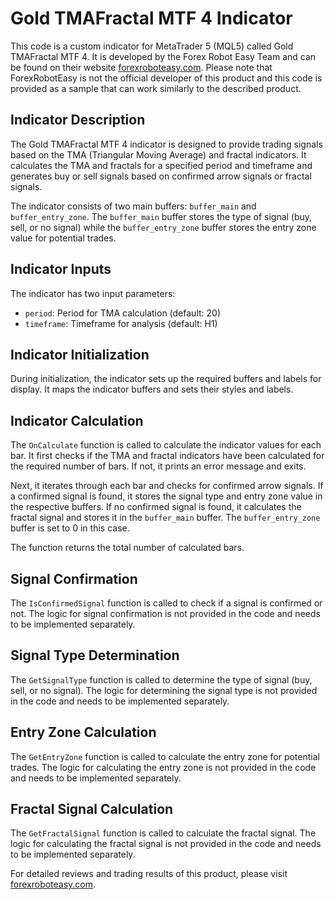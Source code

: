 # Gold TMAFractal MTF 4 Indicator

This code is a custom indicator for MetaTrader 5 (MQL5) called Gold TMAFractal MTF 4. It is developed by the Forex Robot Easy Team and can be found on their website [forexroboteasy.com](https://forexroboteasy.com/forex-robot-review/gold-tmafractal-mtf-4-review-high-accuracy-forex-indicator/). Please note that ForexRobotEasy is not the official developer of this product and this code is provided as a sample that can work similarly to the described product.

## Indicator Description

The Gold TMAFractal MTF 4 indicator is designed to provide trading signals based on the TMA (Triangular Moving Average) and fractal indicators. It calculates the TMA and fractals for a specified period and timeframe and generates buy or sell signals based on confirmed arrow signals or fractal signals.

The indicator consists of two main buffers: `buffer_main` and `buffer_entry_zone`. The `buffer_main` buffer stores the type of signal (buy, sell, or no signal) while the `buffer_entry_zone` buffer stores the entry zone value for potential trades.

## Indicator Inputs

The indicator has two input parameters:

- `period`: Period for TMA calculation (default: 20)
- `timeframe`: Timeframe for analysis (default: H1)

## Indicator Initialization

During initialization, the indicator sets up the required buffers and labels for display. It maps the indicator buffers and sets their styles and labels.

## Indicator Calculation

The `OnCalculate` function is called to calculate the indicator values for each bar. It first checks if the TMA and fractal indicators have been calculated for the required number of bars. If not, it prints an error message and exits.

Next, it iterates through each bar and checks for confirmed arrow signals. If a confirmed signal is found, it stores the signal type and entry zone value in the respective buffers. If no confirmed signal is found, it calculates the fractal signal and stores it in the `buffer_main` buffer. The `buffer_entry_zone` buffer is set to 0 in this case.

The function returns the total number of calculated bars.

## Signal Confirmation

The `IsConfirmedSignal` function is called to check if a signal is confirmed or not. The logic for signal confirmation is not provided in the code and needs to be implemented separately.

## Signal Type Determination

The `GetSignalType` function is called to determine the type of signal (buy, sell, or no signal). The logic for determining the signal type is not provided in the code and needs to be implemented separately.

## Entry Zone Calculation

The `GetEntryZone` function is called to calculate the entry zone for potential trades. The logic for calculating the entry zone is not provided in the code and needs to be implemented separately.

## Fractal Signal Calculation

The `GetFractalSignal` function is called to calculate the fractal signal. The logic for calculating the fractal signal is not provided in the code and needs to be implemented separately.

For detailed reviews and trading results of this product, please visit [forexroboteasy.com](https://forexroboteasy.com/forex-robot-review/gold-tmafractal-mtf-4-review-high-accuracy-forex-indicator/).
